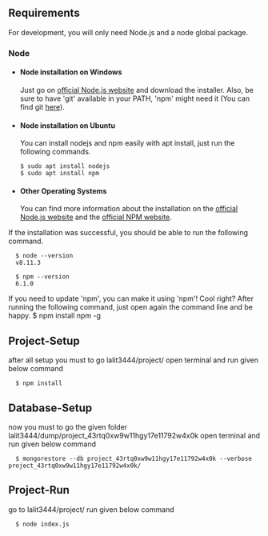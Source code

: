 
  ## Requirements
  
  For development, you will only need Node.js and a node global package.
  
  ### Node
  - #### Node installation on Windows
  
    Just go on [official Node.js website](https://nodejs.org/) and download the installer.
  Also, be sure to have 'git' available in your PATH, 'npm' might need it (You can find git [here](https://git-scm.com/)).
  
  - #### Node installation on Ubuntu
  
    You can install nodejs and npm easily with apt install, just run the following commands.
  
        $ sudo apt install nodejs
        $ sudo apt install npm
  
  - #### Other Operating Systems
    You can find more information about the installation on the [official Node.js website](https://nodejs.org/) and the [official NPM website](https://npmjs.org/).
  
  If the installation was successful, you should be able to run the following command.
  
      $ node --version
      v8.11.3
  
      $ npm --version
      6.1.0
  
  If you need to update 'npm', you can make it using 'npm'! Cool right? After running the following command, just open again the command line and be happy.
      $ npm install npm -g
  
  ## Project-Setup
  after all setup you must to go lalit3444/project/
  open terminal and run given below command


      $ npm install

  
  
  ## Database-Setup
  now you must to go the given folder lalit3444/dump/project_43rtq0xw9w11hgy17e11792w4x0k
  open terminal and run given below command


      $ mongorestore --db project_43rtq0xw9w11hgy17e11792w4x0k --verbose project_43rtq0xw9w11hgy17e11792w4x0k/

  
  ## Project-Run
  go to lalit3444/project/
  run given below command

      $ node index.js
  